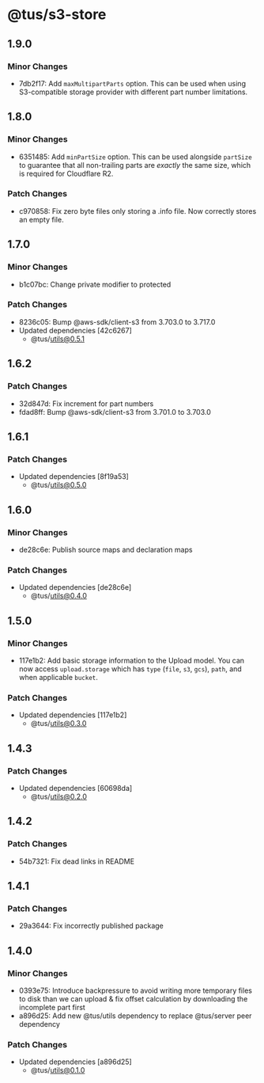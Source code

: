 # @tus/s3-store

## 1.9.0

### Minor Changes

- 7db2f17: Add `maxMultipartParts` option. This can be used when using S3-compatible storage provider with different part number limitations.

## 1.8.0

### Minor Changes

- 6351485: Add `minPartSize` option. This can be used alongside `partSize` to guarantee that all non-trailing parts are _exactly_ the same size, which is required for Cloudflare R2.

### Patch Changes

- c970858: Fix zero byte files only storing a .info file. Now correctly stores an empty file.

## 1.7.0

### Minor Changes

- b1c07bc: Change private modifier to protected

### Patch Changes

- 8236c05: Bump @aws-sdk/client-s3 from 3.703.0 to 3.717.0
- Updated dependencies [42c6267]
  - @tus/utils@0.5.1

## 1.6.2

### Patch Changes

- 32d847d: Fix increment for part numbers
- fdad8ff: Bump @aws-sdk/client-s3 from 3.701.0 to 3.703.0

## 1.6.1

### Patch Changes

- Updated dependencies [8f19a53]
  - @tus/utils@0.5.0

## 1.6.0

### Minor Changes

- de28c6e: Publish source maps and declaration maps

### Patch Changes

- Updated dependencies [de28c6e]
  - @tus/utils@0.4.0

## 1.5.0

### Minor Changes

- 117e1b2: Add basic storage information to the Upload model. You can now access
  `upload.storage` which has `type` (`file`, `s3`, `gcs`), `path`, and when applicable
  `bucket`.

### Patch Changes

- Updated dependencies [117e1b2]
  - @tus/utils@0.3.0

## 1.4.3

### Patch Changes

- Updated dependencies [60698da]
  - @tus/utils@0.2.0

## 1.4.2

### Patch Changes

- 54b7321: Fix dead links in README

## 1.4.1

### Patch Changes

- 29a3644: Fix incorrectly published package

## 1.4.0

### Minor Changes

- 0393e75: Introduce backpressure to avoid writing more temporary files to disk than we
  can upload & fix offset calculation by downloading the incomplete part first
- a896d25: Add new @tus/utils dependency to replace @tus/server peer dependency

### Patch Changes

- Updated dependencies [a896d25]
  - @tus/utils@0.1.0
